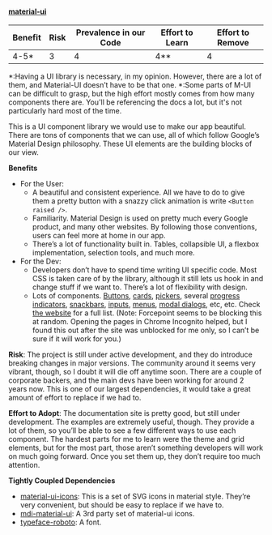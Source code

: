#### [material-ui](https://material-ui-next.com/)

| Benefit | Risk | Prevalence in our Code | Effort to Learn | Effort to Remove |
| ------- | ---- | ---------------------- | --------------- | ---------------- |
| 4-5\*   | 3    | 4                      | 4\*\*           | 4                |

\*:Having a UI library is necessary, in my opinion. However, there are a lot of them, and Material-UI doesn’t have to be that one.
\*:Some parts of M-UI can be difficult to grasp, but the high effort mostly comes from how many components there are. You'll be referencing the docs a lot, but it's not particularly hard most of the time.

This is a UI component library we would use to make our app beautiful. There are tons of components that we can use, all of which follow Google’s Material Design philosophy. These UI elements are the building blocks of our view.

**Benefits**

* For the User:
  * A beautiful and consistent experience. All we have to do to give them a pretty button with a snazzy click animation is write `<Button raised />`.
  * Familiarity. Material Design is used on pretty much every Google product, and many other websites. By following those conventions, users can feel more at home in our app.
  * There’s a lot of functionality built in. Tables, collapsible UI, a flexbox implementation, selection tools, and much more.
* For the Dev:
  * Developers don’t have to spend time writing UI specific code. Most CSS is taken care of by the library, although it still lets us hook in and change stuff if we want to. There’s a lot of flexibility with design.
  * Lots of components. [Buttons](https://material-ui-next.com/demos/buttons/), [cards](https://material-ui-next.com/demos/cards/), [pickers](https://material-ui-next.com/demos/pickers/), several [progress indicators](https://material-ui-next.com/demos/progress/), [snackbars](https://material-ui-next.com/demos/snackbars/), [inputs](https://material-ui-next.com/demos/text-fields/), [menus](https://material-ui-next.com/demos/menus/), [modal dialogs](https://material-ui-next.com/demos/modals/), etc, etc. Check [the website](https://material-ui-next.com/getting-started/supported-components/) for a full list. (Note: Forcepoint seems to be blocking this at random. Opening the pages in Chrome Incognito helped, but I found this out after the site was unblocked for me only, so I can’t be sure if it will work for you.)

**Risk**: The project is still under active development, and they do introduce breaking changes in major versions. The community around it seems very vibrant, though, so I doubt it will die off anytime soon. There are a couple of corporate backers, and the main devs have been working for around 2 years now. This is one of our largest dependencies, it would take a great amount of effort to replace if we had to.

**Effort to Adopt**: The documentation site is pretty good, but still under development. The examples are extremely useful, though. They provide a lot of them, so you’ll be able to see a few different ways to use each component. The hardest parts for me to learn were the theme and grid elements, but for the most part, those aren’t something developers will work on much going forward. Once you set them up, they don’t require too much attention.

**Tightly Coupled Dependencies**

* [material-ui-icons](https://www.npmjs.com/package/material-ui-icons): This is a set of SVG icons in material style. They’re very convenient, but should be easy to replace if we have to.
* [mdi-material-ui](https://www.npmjs.com/package/mdi-material-ui): A 3rd party set of material-ui icons.
* [typeface-roboto](https://www.npmjs.com/package/typeface-roboto): A font.
